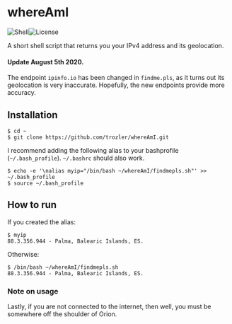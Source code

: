 # whereAmI

![Shell][1]![License][3]

[1]: https://img.shields.io/badge/Shell-Bash-89e051
[3]: https://img.shields.io/badge/license-MIT-orange

A short shell script that returns you your IPv4 address and its geolocation.

#### Update August 5th 2020.

The endpoint `ipinfo.io` has been changed in `findme.pls`, as it turns out its geolocation is very inaccurate. Hopefully, the new endpoints provide more accuracy.

## Installation

```
$ cd ~
$ git clone https://github.com/trozler/whereAmI.git
```

I recommend adding the following alias to your bashprofile (`~/.bash_profile`).
`~/.bashrc` should also work.

```
$ echo -e '\nalias myip="/bin/bash ~/whereAmI/findmepls.sh"' >> ~/.bash_profile
$ source ~/.bash_profile
```

## How to run

If you created the alias:

```
$ myip
88.3.356.944 - Palma, Balearic Islands, ES.
```

Otherwise:

```
$ /bin/bash ~/whereAmI/findmepls.sh
88.3.356.944 - Palma, Balearic Islands, ES.
```

### Note on usage

Lastly, if you are not connected to the internet, then well, you must be somewhere off the shoulder of Orion.
